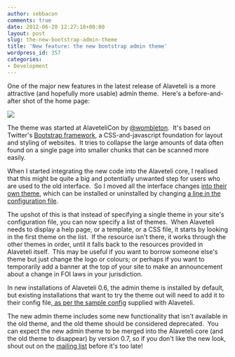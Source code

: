 ```yaml
---
author: sebbacon
comments: true
date: 2012-06-20 12:27:18+00:00
layout: post
slug: the-new-bootstrap-admin-theme
title: 'New feature: the new bootstrap admin theme'
wordpress_id: 357
categories:
- Development
---
```


One of the major new features in the latest release of Alaveteli is a more attractive (and hopefully more usable) admin theme.  Here's a before-and-after shot of the home page:

[![](http://blogs.mysociety.org/alaveteliorg/files/2012/06/oldnew.png)](http://blogs.mysociety.org/alaveteliorg/files/2012/06/oldnew.png)

The theme was started at AlaveteliCon by [@wombleton](https://twitter.com/#!/wombleton).  It's based on Twitter's [Bootstrap framework](http://twitter.github.com/bootstrap/), a CSS-and-javascript foundation for layout and styling of websites.  It tries to collapse the large amounts of data often found on a single page into smaller chunks that can be scanned more easily.

When I started integrating the new code into the Alaveteli core, I realised that this might be quite a big and potentially unwanted step for users who are used to the old interface.  So I moved all the interface changes [into their own theme](https://github.com/sebbacon/adminbootstraptheme), which can be installed or uninstalled by changing [a line in the configuration file](https://github.com/sebbacon/alaveteli/blob/2e69a53ff5c3e15dd5a7a0fcb5f8fcedf3d6f778/config/general.yml-example#L37).

The upshot of this is that instead of specifying a single theme in your site's configuration file, you can now specify a list of themes.  When Alaveteli needs to display a help page, or a template, or a CSS file, it starts by looking in the first theme on the list.  If the resource isn't there, it works through the other themes in order, until it falls back to the resources provided in Alaveteli itself.  This may be useful if you want to borrow someone else's theme but just change the logo or colours; or perhaps if you want to temporarily add a banner at the top of your site to make an announcement about a change in FOI laws in your jurisdiction.

In new installations of Alaveteli 0.6, the admin theme is installed by default, but existing installations that want to try the theme out will need to add it to their config file,[ as per the sample config](https://github.com/sebbacon/alaveteli/blob/2e69a53ff5c3e15dd5a7a0fcb5f8fcedf3d6f778/config/general.yml-example#L37) supplied with Alaveteli.

The new admin theme includes some new functionality that isn't available in the old theme, and the old theme should be considered deprecated.  You can expect the new admin theme to be merged into the Alaveteli core (and the old theme to disappear) by version 0.7, so if you don't like the new look, shout out on the [mailing list](http://groups.google.com/group/alaveteli-dev) before it's too late!
